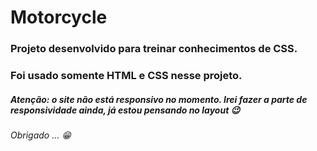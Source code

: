 # Motorcycle

### Projeto desenvolvido para treinar conhecimentos de CSS.

### Foi usado somente HTML e CSS nesse projeto.


##### Atenção: o site não está responsivo no momento. Irei fazer a parte de responsividade ainda, já estou pensando no layout 😉

###### Obrigado ... 😁
